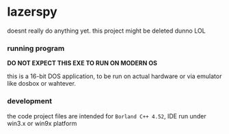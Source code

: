 # lazerspy

doesnt really do anything yet.  this project might be deleted dunno LOL

### running program

**DO NOT EXPECT THIS EXE TO RUN ON MODERN OS**

this is a 16-bit DOS application, to be run on actual hardware or via emulator like dosbox or wahtever.


### development

the code project files are intended for `Borland C++ 4.52`,   IDE run under win3.x  or win9x platform

